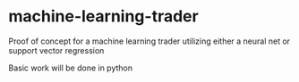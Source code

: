 # machine-learning-trader
Proof of concept for a machine learning trader utilizing either a neural net or support vector regression

Basic work will be done in python
